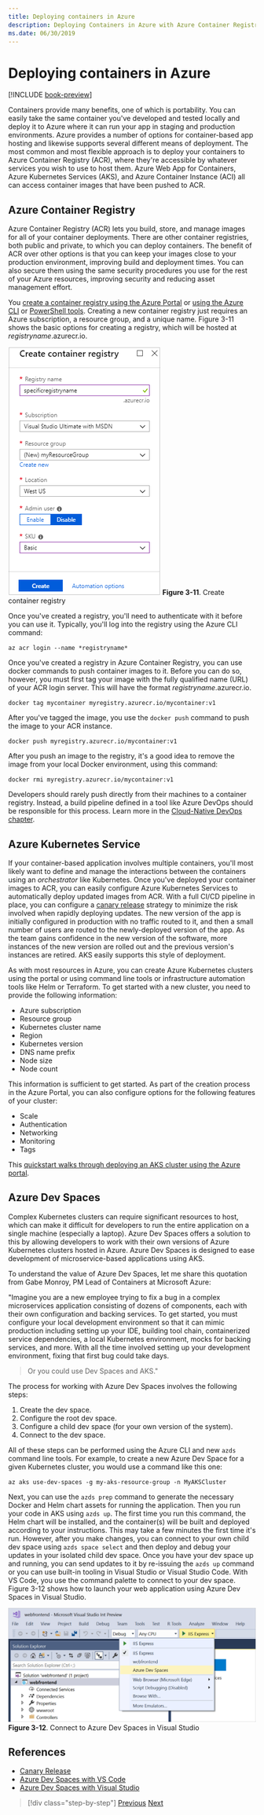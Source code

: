 ```yaml
---
title: Deploying containers in Azure
description: Deploying Containers in Azure with Azure Container Registry, Azure Kubernetes Service and Azure Dev Spaces.
ms.date: 06/30/2019
---
```

# Deploying containers in Azure

[!INCLUDE [book-preview](../../../includes/book-preview.md)]

Containers provide many benefits, one of which is portability. You can easily take the same container you've developed and tested locally and deploy it to Azure where it can run your app in staging and production environments. Azure provides a number of options for container-based app hosting and likewise supports several different means of deployment. The most common and most flexible approach is to deploy your containers to Azure Container Registry (ACR), where they're accessible by whatever services you wish to use to host them. Azure Web App for Containers, Azure Kubernetes Services (AKS), and Azure Container Instance (ACI) all can access container images that have been pushed to ACR.

## Azure Container Registry

Azure Container Registry (ACR) lets you build, store, and manage images for all of your container deployments. There are other container registries, both public and private, to which you can deploy containers. The benefit of ACR over other options is that you can keep your images close to your production environment, improving build and deployment times. You can also secure them using the same security procedures you use for the rest of your Azure resources, improving security and reducing asset management effort.

You [create a container registry using the Azure Portal](https://docs.microsoft.com/azure/container-registry/container-registry-get-started-portal) or [using the Azure CLI](https://docs.microsoft.com/azure/container-registry/container-registry-get-started-azure-cli) or [PowerShell tools](https://docs.microsoft.com/azure/container-registry/container-registry-get-started-powershell). Creating a new container registry just requires an Azure subscription, a resource group, and a unique name. Figure 3-11 shows the basic options for creating a registry, which will be hosted at *registryname*.azurecr.io.

![Create container registry](./media/create-container-registry.png)
**Figure 3-11**. Create container registry

Once you've created a registry, you'll need to authenticate with it before you can use it. Typically, you'll log into the registry using the Azure CLI command:

```azurecli
az acr login --name *registryname*
```

Once you've created a registry in Azure Container Registry, you can use docker commands to push container images to it. Before you can do so, however, you must first tag your image with the fully qualified name (URL) of your ACR login server. This will have the format *registryname*.azurecr.io.

```console
docker tag mycontainer myregistry.azurecr.io/mycontainer:v1
```

After you've tagged the image, you use the `docker push` command to push the image to your ACR instance.

```console
docker push myregistry.azurecr.io/mycontainer:v1
```

After you push an image to the registry, it's a good idea to remove the image from your local Docker environment, using this command:

```console
docker rmi myregistry.azurecr.io/mycontainer:v1
```

Developers should rarely push directly from their machines to a container registry. Instead, a build pipeline defined in a tool like Azure DevOps should be responsible for this process. Learn more in the [Cloud-Native DevOps chapter](devops.md).

## Azure Kubernetes Service

If your container-based application involves multiple containers, you'll most likely want to define and manage the interactions between the containers using an *orchestrator* like Kubernetes. Once you've deployed your container images to ACR, you can easily configure Azure Kubernetes Services to automatically deploy updated images from ACR. With a full CI/CD pipeline in place, you can configure a [canary release](https://martinfowler.com/bliki/CanaryRelease.html) strategy to minimize the risk involved when rapidly deploying updates. The new version of the app is initially configured in production with no traffic routed to it, and then a small number of users are routed to the newly-deployed version of the app. As the team gains confidence in the new version of the software, more instances of the new version are rolled out and the previous version's instances are retired. AKS easily supports this style of deployment.

As with most resources in Azure, you can create Azure Kubernetes clusters using the portal or using command line tools or infrastructure automation tools like Helm or Terraform. To get started with a new cluster, you need to provide the following information:

- Azure subscription
- Resource group
- Kubernetes cluster name
- Region
- Kubernetes version
- DNS name prefix
- Node size
- Node count

This information is sufficient to get started. As part of the creation process in the Azure Portal, you can also configure options for the following features of your cluster:

- Scale
- Authentication
- Networking
- Monitoring
- Tags

This [quickstart walks through deploying an AKS cluster using the Azure portal](https://docs.microsoft.com/azure/aks/kubernetes-walkthrough-portal).

## Azure Dev Spaces

Complex Kubernetes clusters can require significant resources to host, which can make it difficult for developers to run the entire application on a single machine (especially a laptop). Azure Dev Spaces offers a solution to this by allowing developers to work with their own versions of Azure Kubernetes clusters hosted in Azure. Azure Dev Spaces is designed to ease development of microservice-based applications using AKS.

To understand the value of Azure Dev Spaces, let me share this quotation from Gabe Monroy, PM Lead of Containers at Microsoft Azure:

"Imagine you are a new employee trying to fix a bug in a complex microservices application consisting of dozens of components, each with their own configuration and backing services. To get started, you must configure your local development environment so that it can mimic production including setting up your IDE, building tool chain, containerized service dependencies, a local Kubernetes environment, mocks for backing services, and more. With all the time involved setting up your development environment, fixing that first bug could take days.

> Or you could use Dev Spaces and AKS."

The process for working with Azure Dev Spaces involves the following steps:

1. Create the dev space.
2. Configure the root dev space.
3. Configure a child dev space (for your own version of the system).
4. Connect to the dev space.

All of these steps can be performed using the Azure CLI and new  `azds` command line tools. For example, to create a new Azure Dev Space for a given Kubernetes cluster, you would use a command like this one:

```azurecli
az aks use-dev-spaces -g my-aks-resource-group -n MyAKSCluster
```

Next, you can use the `azds prep` command to generate the necessary Docker and Helm chart assets for running the application. Then you run your code in AKS using `azds up`. The first time you run this command, the Helm chart will be installed, and the container(s) will be built and deployed according to your instructions. This may take a few minutes the first time it's run. However, after you make changes, you can connect to your own child dev space using `azds space select` and then deploy and debug your updates in your isolated child dev space. Once you have your dev space up and running, you can send updates to it by re-issuing the `azds up` command or you can use built-in tooling in Visual Studio or Visual Studio Code. With VS Code, you use the command palette to connect to your dev space. Figure 3-12 shows how to launch your web application using Azure Dev Spaces in Visual Studio.

![Connect to Azure Dev Spaces in Visual Studio](./media/azure-dev-spaces-visual-studio-launchsettings.png)
**Figure 3-12**. Connect to Azure Dev Spaces in Visual Studio

## References

- [Canary Release](https://martinfowler.com/bliki/CanaryRelease.html)
- [Azure Dev Spaces with VS Code](https://docs.microsoft.com/azure/dev-spaces/quickstart-netcore)
- [Azure Dev Spaces with Visual Studio](https://docs.microsoft.com/azure/dev-spaces/quickstart-netcore-visualstudio)

>[!div class="step-by-step"]
>[Previous](combine-containers-serverless-approaches.md)
>[Next](scale-containers-serverless.md)

